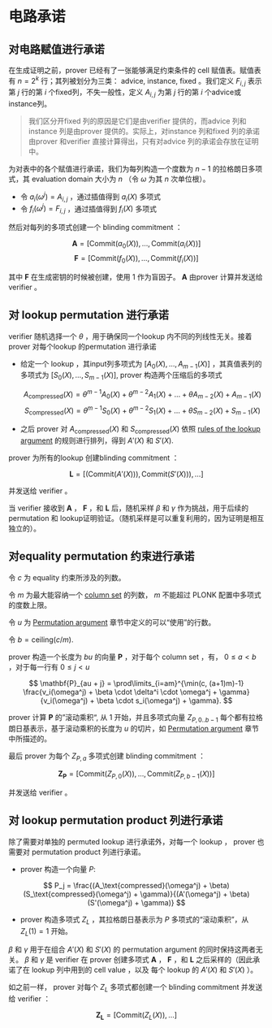 # 电路承诺

## 对电路赋值进行承诺

在生成证明之前，prover 已经有了一张能够满足约束条件的 cell 赋值表。赋值表有 $n = 2^k$ 行；其列被划分为三类： advice, instance, fixed 。我们定义 $F_{i,j}$ 表示第 $j$ 行的第 $i$ 个fixed列，不失一般性，定义 $A_{i, j}$ 为第 $j$ 行的第 $i$ 个advice或instance列。

> 我们区分开fixed 列的原因是它们是由verifier 提供的，而advice 列和instance 列是由prover 提供的。实际上，对instance 列和fixed 列的承诺由prover 和verifier 直接计算得出，只有对advice 列的承诺会存放在证明中。

为对表中的各个赋值进行承诺，我们为每列构造一个度数为 $n - 1$ 的拉格朗日多项式，其 evaluation domain 大小为 $n$ （令 $\omega$ 为其 $n$ 次单位根）。

- 令 $a_i(\omega^j) = A_{i,j}$ ，通过插值得到 $a_i(X)$ 多项式
- 令 $f_i(\omega^j) = F_{i,j}$ ，通过插值得到 $f_i(X)$ 多项式

然后对每列的多项式创建一个 blinding commitment ：

$$\mathbf{A} = [\text{Commit}(a_0(X)), \dots, \text{Commit}(a_i(X))]$$
$$\mathbf{F} = [\text{Commit}(f_0(X)), \dots, \text{Commit}(f_i(X))]$$

其中 $\mathbf{F}$ 在生成密钥的时候被创建，使用 $1$ 作为盲因子。
$\mathbf{A}$ 由prover 计算并发送给verifier 。


## 对 lookup permutation 进行承诺

verifier 随机选择一个 $\theta$ ，用于确保同一个lookup 内不同的列线性无关。接着 prover 对每个lookup 的permutation 进行承诺

- 给定一个 lookup ，其input列多项式为 $[A_0(X), \dots, A_{m-1}(X)]$ ，其真值表列的多项式为 $[S_0(X), \dots, S_{m-1}(X)]$, prover 构造两个压缩后的多项式

  $$A_\text{compressed}(X) = \theta^{m-1} A_0(X) + \theta^{m-2} A_1(X) + \dots + \theta A_{m-2}(X) + A_{m-1}(X)$$
  $$S_\text{compressed}(X) = \theta^{m-1} S_0(X) + \theta^{m-2} S_1(X) + \dots + \theta S_{m-2}(X) + S_{m-1}(X)$$

- 之后 prover 对 $A_\text{compressed}(X)$ 和 $S_\text{compressed}(X)$ 依照 [rules of the lookup argument](lookup.md) 的规则进行排列，得到 $A'(X)$ 和 $S'(X)$.

prover 为所有的lookup 创建blinding commitment ：

$$\mathbf{L} = \left[ (\text{Commit}(A'(X))), \text{Commit}(S'(X))), \dots \right]$$

并发送给 verifier 。

当 verifier 接收到 $\mathbf{A}$ ， $\mathbf{F}$ ，和 $\mathbf{L}$ 后，随机采样 $\beta$ 和 $\gamma$ 作为挑战，用于后续的permutation 和 lookup证明验证。（随机采样是可以重复利用的，因为证明是相互独立的）。

## 对equality permutation 约束进行承诺

令 $c$ 为 equality 约束所涉及的列数。

令 $m$ 为最大能容纳一个 [column set](permutation.md#spanning-a-large-number-of-columns) 的列数， $m$ 不能超过 PLONK 配置中多项式的度数上限。

令 $u$ 为 [Permutation argument](permutation.md#zero-knowledge-adjustment) 章节中定义的可以“使用”的行数。

令 $b = \mathsf{ceiling}(c/m).$

prover 构造一个长度为 $bu$ 的向量 $\mathbf{P}$ ，对于每个 column set ，有， $0 \leq a < b$ ，对于每一行有 $0 \leq j < u$

$$
\mathbf{P}_{au + j} = \prod\limits_{i=am}^{\min(c, (a+1)m)-1} \frac{v_i(\omega^j) + \beta \cdot \delta^i \cdot \omega^j + \gamma}{v_i(\omega^j) + \beta \cdot s_i(\omega^j) + \gamma}.
$$

prover 计算 $\mathbf{P}$ 的”滚动乘积“, 从 $1$ 开始，并且多项式向量 $Z_{P,0..b-1}$ 每个都有拉格朗日基表示，基于滚动乘积的长度为 $u$ 的切片，如 [Permutation argument](permutation.md#argument-specification) 章节中所描述的。

最后 prover 为每个 $Z_{P,a}$ 多项式创建 blinding commitment ：

$$\mathbf{Z_P} = \left[\text{Commit}(Z_{P,0}(X)), \dots, \text{Commit}(Z_{P,b-1}(X))\right]$$

并发送给 verifier 。

## 对 lookup permutation product 列进行承诺

除了需要对单独的 permuted lookup 进行承诺外，对每一个 lookup ， prover 也需要对 permutation product 列进行承诺。

- prover 构造一个向量 $P$:

$$
P_j = \frac{(A_\text{compressed}(\omega^j) + \beta)(S_\text{compressed}(\omega^j) + \gamma)}{(A'(\omega^j) + \beta)(S'(\omega^j) + \gamma)}
$$

- prover 构造多项式 $Z_L$ ，其拉格朗日基表示为 $P$ 多项式的“滚动乘积”，从 $Z_L(1) = 1$ 开始。

$\beta$ 和 $\gamma$ 用于在组合 $A'(X)$ 和 $S'(X)$ 的 permutation argument 的同时保持这两者无关。 $\beta$ 和 $\gamma$ 是 verifier 在 prover 创建多项式 $\mathbf{A}$ ， $\mathbf{F}$ ，和 $\mathbf{L}$ 之后采样的（因此承诺了在 lookup 列中用到的 cell value ，以及
每个 lookup 的 $A'(X)$ 和 $S'(X)$ ）。

如之前一样， prover 对每个 $Z_L$ 多项式都创建一个 blinding commitment 并发送给 verifier ：

$$\mathbf{Z_L} = \left[\text{Commit}(Z_L(X)), \dots \right]$$
